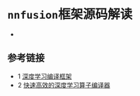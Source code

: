 # `nnfusion`框架源码解读
* 
## 参考链接
* 1 [深度学习编译框架](https://www.msra.cn/zh-cn/news/features/osdi-2020-rammer)
* 2 [快速高效的深度学习算子编译器](https://www.msra.cn/zh-cn/news/features/osdi-2022)


